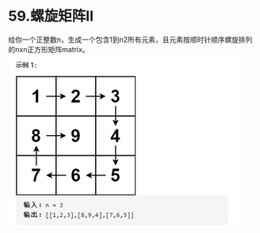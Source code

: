 # 59.螺旋矩阵II
给你一个正整数n，生成一个包含1到n2所有元素，且元素按顺时针顺序螺旋排列的nxn正方形矩阵matrix。
![](../pic/leetcode_array/59_1.png)
